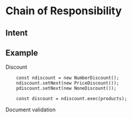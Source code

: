 # Chain of Responsibility

## Intent



## Example
Discount
```
    const ndiscount = new NumberDiscount();
    ndiscount.setNext(new PriceDiscount());
    pdiscount.setNext(new NoneDiscount());
   
    const discount = ndiscount.exec(products);
```

Document validation
